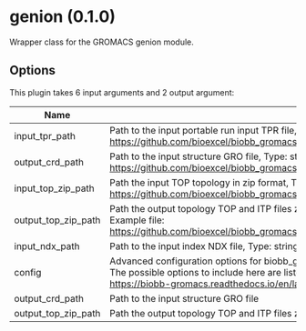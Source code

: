 # genion (0.1.0)

Wrapper class for the GROMACS genion module.

## Options

This plugin takes     6     input arguments and 2 output argument:

| Name          | Description             | I/O    | Type   | Default |
|---------------|-------------------------|--------|--------|---------|
| input_tpr_path | Path to the input portable run input TPR file, Type: string, File type: input, Accepted formats: tpr, Example file: https://github.com/bioexcel/biobb_gromacs/raw/master/biobb_gromacs/test/data/gromacs/genion.tpr | Input | File | File |
| output_crd_path | Path to the input structure GRO file, Type: string, File type: output, Accepted formats: gro, Example file: https://github.com/bioexcel/biobb_gromacs/raw/master/biobb_gromacs/test/reference/gromacs/ref_genion.gro | Input | string | string |
| input_top_zip_path | Path the input TOP topology in zip format, Type: string, File type: input, Accepted formats: zip, Example file: https://github.com/bioexcel/biobb_gromacs/raw/master/biobb_gromacs/test/data/gromacs/genion.zip | Input | File | File |
| output_top_zip_path | Path the output topology TOP and ITP files zipball, Type: string, File type: output, Accepted formats: zip, Example file: https://github.com/bioexcel/biobb_gromacs/raw/master/biobb_gromacs/test/reference/gromacs/ref_genion.zip | Input | string | string |
| input_ndx_path | Path to the input index NDX file, Type: string, File type: input, Accepted formats: ndx, Example file: null | Input | File | File |
| config | Advanced configuration options for biobb_gromacs Genion. This should be passed as a string containing a dict. The possible options to include here are listed under 'properties' in the biobb_gromacs Genion documentation: https://biobb-gromacs.readthedocs.io/en/latest/gromacs.html#module-gromacs.genion | Input | string | string |
| output_crd_path | Path to the input structure GRO file | Output | File | File |
| output_top_zip_path | Path the output topology TOP and ITP files zipball | Output | File | File |
